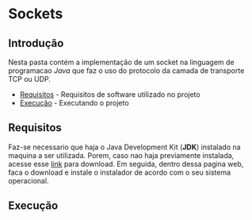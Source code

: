 # Sockets

## Introdução  

Nesta pasta contém a implementação de um socket na linguagem de programacao _Java_ que faz o uso do protocolo da camada de transporte TCP ou UDP.  

- [Requisitos](#requisitos) - Requisitos de software utilizado no projeto
- [Execução](#execução) - Executando o projeto

## Requisitos    

Faz-se necessario que haja o Java Development Kit (**JDK**) instalado na maquina a ser utilizada. Porem, caso nao haja previamente instalada, acesse esse [link] para download. Em seguida, dentro dessa pagina web, faca o download e instale o instalador de acordo com o seu sistema operacional.

[link]:https://www.oracle.com/technetwork/java/javase/downloads/index.html

## Execução    

